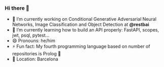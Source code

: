 ### Hi there 👋

- 🔭 I’m currently working on Conditional Generative Adversarial Neural Networks, Image Classification and Object Detection at **@restbai**
- 🌱 I’m currently learning how to build an API properly: FastAPI, scopes, jwt, psql, pytest...
- 😄 Pronouns: he/him
- ⚡ Fun fact: My fourth programming language based on number of repositories is Prolog 🤯
- 📌 Location: Barcelona
